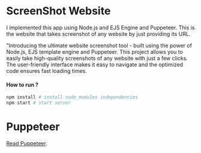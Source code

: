 # ScreenShot Website

I implemented this app using Node.js and EJS Engine and Puppeteer.
This is the website that takes screenshot of any website by just providing its URL.

"Introducing the ultimate website screenshot tool - built using the power of Node.js, EJS template engine and Puppeteer. This project allows you to easily take high-quality screenshots of any website with just a few clicks. The user-friendly interface makes it easy to navigate and the optimized code ensures fast loading times.

#### How to run ?
```bash
npm install # install node_modules independencies
npm start # start server
```


# Puppeteer
[Read Puppeteer](https://www.npmjs.com/package/puppeteer).
